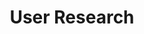 ---
layout: card
title: User Research
permalink: /playbook/deliver/user-research
position: 0
what:
why:
parent: deliver
---